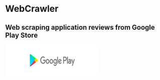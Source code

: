 # WebCrawler

## Web scraping application reviews from Google Play Store
<img src="https://github.com/reejungkim/WebCrawler/blob/master/img/download.png" height="100" width="300">

